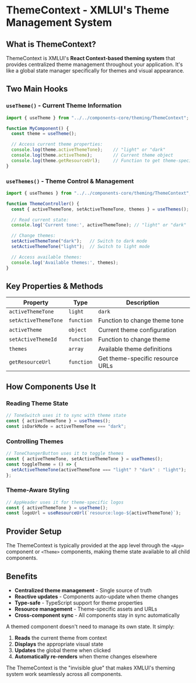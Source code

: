 # ThemeContext - XMLUI's Theme Management System

## What is ThemeContext?

ThemeContext is XMLUI's **React Context-based theming system** that provides centralized theme management throughout your application. It's like a global state manager specifically for themes and visual appearance.

## Two Main Hooks

### `useTheme()` - Current Theme Information

```typescript
import { useTheme } from "../../components-core/theming/ThemeContext";

function MyComponent() {
  const theme = useTheme();

  // Access current theme properties:
  console.log(theme.activeThemeTone);    // "light" or "dark"
  console.log(theme.activeTheme);        // Current theme object
  console.log(theme.getResourceUrl);     // Function to get theme-specific resources
}
```

### `useThemes()` - Theme Control & Management

```typescript
import { useThemes } from "../../components-core/theming/ThemeContext";

function ThemeController() {
  const { activeThemeTone, setActiveThemeTone, themes } = useThemes();

  // Read current state:
  console.log('Current tone:', activeThemeTone); // "light" or "dark"

  // Change themes:
  setActiveThemeTone("dark");   // Switch to dark mode
  setActiveThemeTone("light");  // Switch to light mode

  // Access available themes:
  console.log('Available themes:', themes);
}
```

## Key Properties & Methods

| Property | Type | Description |
|----------|------|-------------|
| `activeThemeTone` | `light` | `dark` | Current theme tone |
| `setActiveThemeTone` | `function` | Function to change theme tone |
| `activeTheme` | `object` | Current theme configuration |
| `setActiveThemeId` | `function` | Function to change theme |
| `themes` | `array` | Available theme definitions |
| `getResourceUrl` | `function` | Get theme-specific resource URLs |

## How Components Use It

### Reading Theme State

```typescript
// ToneSwitch uses it to sync with theme state
const { activeThemeTone } = useThemes();
const isDarkMode = activeThemeTone === "dark";
```

### Controlling Themes

```typescript
// ToneChangerButton uses it to toggle themes
const { activeThemeTone, setActiveThemeTone } = useThemes();
const toggleTheme = () => {
  setActiveThemeTone(activeThemeTone === "light" ? "dark" : "light");
};
```

### Theme-Aware Styling

```typescript
// AppHeader uses it for theme-specific logos
const { activeThemeTone } = useTheme();
const logoUrl = useResourceUrl(`resource:logo-${activeThemeTone}`);
```

## Provider Setup

The ThemeContext is typically provided at the app level through the `<App>` component or `<Theme>` components, making theme state available to all child components.

## Benefits

- **Centralized theme management** - Single source of truth
- **Reactive updates** - Components auto-update when theme changes
- **Type-safe** - TypeScript support for theme properties
- **Resource management** - Theme-specific assets and URLs
- **Cross-component sync** - All components stay in sync automatically

A themed component doesn't need to manage its own state. It simply:

1. **Reads** the current theme from context
2. **Displays** the appropriate visual state
3. **Updates** the global theme when clicked
4. **Automatically re-renders** when theme changes elsewhere

The ThemeContext is the "invisible glue" that makes XMLUI's theming system work seamlessly across all components.
